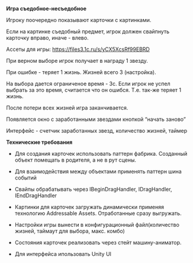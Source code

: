 **Игра съедобное-несъедобное**

Игроку поочередно показывают карточки с картинками.

Если на картинке съедобный предмет, игрок должен свайпнуть карточку вправо, иначе - влево.

Ассеты для игры: https://files3.1c.ru/s/yCX5XcsRf99EBRD

При верном выборе игрок получает в награду 1 звезду.

При ошибке - теряет 1 жизнь. Жизней всего 3 (настройка).

На выбора дается ограниченое время - 3с. Если игрок не успел выбрать за это время, считается что он ошибся. Т.е. так-же теряет 1
жизнь.

После потери всех жизней игра заканчивается.

Появляется окно с заработанными звездами кнопкой “начать заново”

Интерфейс - счетчик заработанных звезд, количество жизней, таймер



**Технические требования**

* Для создания карточек использовать паттерн фабрика. Созданный объект помещать в родителя, а не в рут сцены.
  
* Для взаимодействия между объектами применять паттерн шина событий
  
* Свайпы обрабатывать через IBeginDragHandler, IDragHandler, IEndDragHandler
  
* Картинки для карточек загружать динамически применяя технологию Addressable Assets. Отработанные сразу выгружать.
  
* Настройки игры вынести в конфигурационный файл(количество жизней, таймаут для выбора, макс. комбо)
  
* Состояния карточек реализовать через стейт машину-аниматор.
  
* Для интерфейса ипользовать Unity UI
